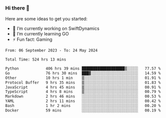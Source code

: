### Hi there 👋

Here are some ideas to get you started:

- 🔭 I’m currently working on SwiftDynamics
- 🌱 I’m currently learning GO
-  ⚡ Fun fact: Gaming
  
  <!--
- 👯 I’m looking to collaborate on ...
- 🤔 I’m looking for help with ...
- 💬 Ask me about ...
- 📫 How to reach me: ...
- 😄 Pronouns: ...
-->

<!--START_SECTION:waka-->

```txt
From: 06 September 2023 - To: 24 May 2024

Total Time: 524 hrs 13 mins

Python            406 hrs 39 mins ███████████████████▒░░░░░   77.57 %
Go                76 hrs 30 mins  ███▓░░░░░░░░░░░░░░░░░░░░░   14.59 %
Other             10 hrs 1 min    ▒░░░░░░░░░░░░░░░░░░░░░░░░   01.91 %
Protocol Buffer   9 hrs 35 mins   ▒░░░░░░░░░░░░░░░░░░░░░░░░   01.83 %
JavaScript        4 hrs 45 mins   ▒░░░░░░░░░░░░░░░░░░░░░░░░   00.91 %
TypeScript        4 hrs 8 mins    ▒░░░░░░░░░░░░░░░░░░░░░░░░   00.79 %
Markdown          2 hrs 46 mins   ░░░░░░░░░░░░░░░░░░░░░░░░░   00.53 %
YAML              2 hrs 11 mins   ░░░░░░░░░░░░░░░░░░░░░░░░░   00.42 %
Bash              1 hr 2 mins     ░░░░░░░░░░░░░░░░░░░░░░░░░   00.20 %
Docker            59 mins         ░░░░░░░░░░░░░░░░░░░░░░░░░   00.19 %
```

<!--END_SECTION:waka-->

